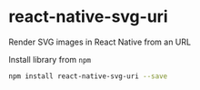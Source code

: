 # react-native-svg-uri
Render SVG images in React Native from an URL

Install library from `npm`

  ```bash
  npm install react-native-svg-uri --save
  ```

